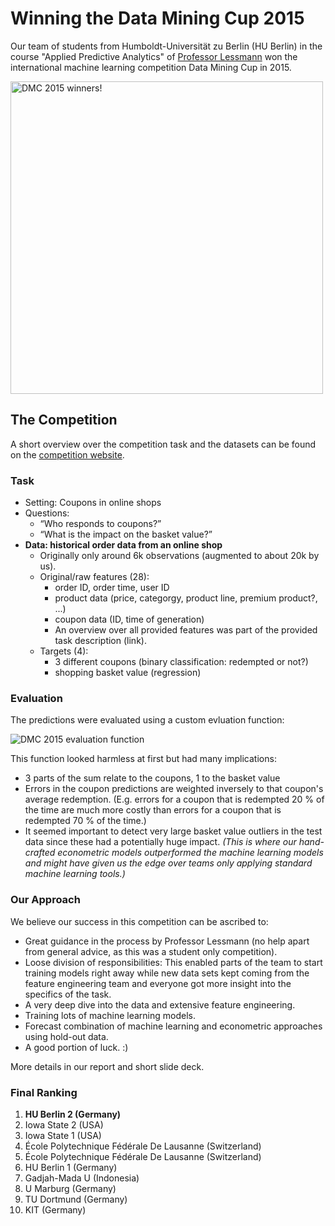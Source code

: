 # Winning the Data Mining Cup 2015

Our team of students from Humboldt-Universität zu Berlin (HU Berlin) in the course "Applied Predictive Analytics" of [Professor Lessmann](https://www.wiwi.hu-berlin.de/de/professuren/bwl/wi/personen/hl) won the international machine learning competition Data Mining Cup in 2015.

<img src="https://www.data-mining-cup.com/wp-content/uploads/data-mining-cup-2015_winning-team_humboldt-uni-berlin-1200x801.jpg" alt="DMC 2015 winners!" width="500"/>

## The Competition

A short overview over the competition task and the datasets can be found on the [competition website](https://www.data-mining-cup.com/reviews/dmc-2015/).

### Task

- Setting: Coupons in online shops
- Questions: 
  - “Who responds to coupons?”
  - “What is the impact on the basket value?”
- **Data: historical order data from an online shop**
  - Originally only around 6k observations (augmented to about 20k by us).
  - Original/raw features (28): 
    - order ID, order time, user ID
    - product data (price, categorgy, product line, premium product?, ...)
    - coupon data (ID, time of generation)
    - An overview over all provided features was part of the provided task description (link).
  - Targets (4):
    - 3 different coupons (binary classification: redempted or not?)
    - shopping basket value (regression)

### Evaluation

The predictions were evaluated using a custom evluation function:

![DMC 2015 evaluation function](https://i.imgur.com/358nhuN.png)

This function looked harmless at first but had many implications:
- 3 parts of the sum relate to the coupons, 1 to the basket value
- Errors in the coupon predictions are weighted inversely to that coupon's average redemption. (E.g. errors for a coupon that is redempted 20 % of the time are much more costly than errors for a coupon that is redempted 70 % of the time.)
- It seemed important to detect very large basket value outliers in the test data since these had a potentially huge impact. *(This is where our hand-crafted econometric models outperformed the machine learning models and might have given us the edge over teams only applying standard machine learning tools.)*

### Our Approach

We believe our success in this competition can be ascribed to:
- Great guidance in the process by Professor Lessmann (no help apart from general advice, as this was a student only competition).
- Loose division of responsibilities: This enabled parts of the team to start training models right away while new data sets kept coming from the feature engineering team and everyone got more insight into the specifics of the task.
- A very deep dive into the data and extensive feature engineering.
- Training lots of machine learning models.
- Forecast combination of machine learning and econometric approaches using hold-out data.
- A good portion of luck. :)

More details in our report and short slide deck.

### Final Ranking

1. **HU Berlin 2 (Germany)**
2. Iowa State 2 (USA)
3. Iowa State 1 (USA)
4. École Polytechnique Fédérale De Lausanne (Switzerland)
5. École Polytechnique Fédérale De Lausanne (Switzerland)
6. HU Berlin 1 (Germany)
7. Gadjah-Mada U (Indonesia)
8. U Marburg (Germany)
9. TU Dortmund (Germany)
10. KIT (Germany)

